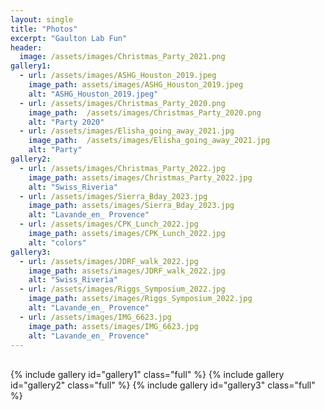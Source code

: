 ```yaml
---
layout: single
title: "Photos"
excerpt: "Gaulton Lab Fun"
header:
  image: /assets/images/Christmas_Party_2021.png
gallery1:
  - url: /assets/images/ASHG_Houston_2019.jpeg
    image_path: assets/images/ASHG_Houston_2019.jpeg
    alt: "ASHG_Houston_2019.jpeg"
  - url: /assets/images/Christmas_Party_2020.png
    image_path:  /assets/images/Christmas_Party_2020.png
    alt: "Party 2020"
  - url: /assets/images/Elisha_going_away_2021.jpg
    image_path:  /assets/images/Elisha_going_away_2021.jpg
    alt: "Party"
gallery2:    
  - url: /assets/images/Christmas_Party_2022.jpg
    image_path: assets/images/Christmas_Party_2022.jpg
    alt: "Swiss_Riveria"
  - url: /assets/images/Sierra_Bday_2023.jpg
    image_path: assets/images/Sierra_Bday_2023.jpg
    alt: "Lavande_en_ Provence"
  - url: /assets/images/CPK_Lunch_2022.jpg
    image_path: assets/images/CPK_Lunch_2022.jpg
    alt: "colors"
gallery3:    
  - url: /assets/images/JDRF_walk_2022.jpg
    image_path: assets/images/JDRF_walk_2022.jpg
    alt: "Swiss_Riveria"
  - url: /assets/images/Riggs_Symposium_2022.jpg
    image_path: assets/images/Riggs_Symposium_2022.jpg
    alt: "Lavande_en_ Provence"
  - url: /assets/images/IMG_6623.jpg
    image_path: assets/images/IMG_6623.jpg
    alt: "Lavande_en_ Provence"
---
```

<head>
  <link rel="stylesheet" type="text/css" href="animation_fun.css">
  <link rel="stylesheet" href="https://cdnjs.cloudflare.com/ajax/libs/font-awesome/5.15.3/css/all.min.css">
</head>
<div class="header">
  <div class="info">
    <div class="meta">
    </div>
  </div>
</div>
<br>
{% include gallery id="gallery1" class="full" %}
{% include gallery id="gallery2" class="full" %}
{% include gallery id="gallery3" class="full" %}
